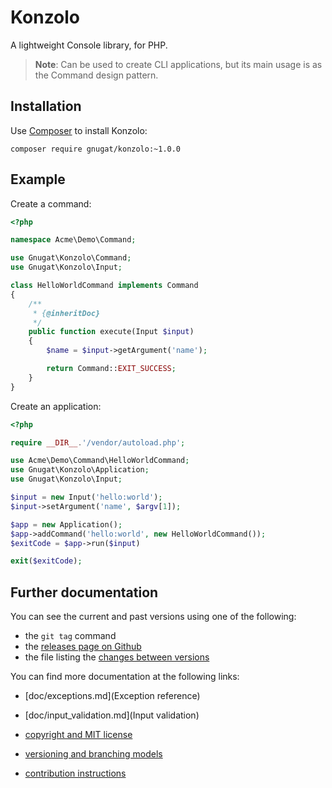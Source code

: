 # Konzolo

A lightweight Console library, for PHP.

> **Note**: Can be used to create CLI applications, but its main usage is as the
> Command design pattern.

## Installation

Use [Composer](http://getcomposer.org) to install Konzolo:

    composer require gnugat/konzolo:~1.0.0

## Example

Create a command:

```php
<?php

namespace Acme\Demo\Command;

use Gnugat\Konzolo\Command;
use Gnugat\Konzolo\Input;

class HelloWorldCommand implements Command
{
    /**
     * {@inheritDoc}
     */
    public function execute(Input $input)
    {
        $name = $input->getArgument('name');

        return Command::EXIT_SUCCESS;
    }
}
```

Create an application:

```php
<?php

require __DIR__.'/vendor/autoload.php';

use Acme\Demo\Command\HelloWorldCommand;
use Gnugat\Konzolo\Application;
use Gnugat\Konzolo\Input;

$input = new Input('hello:world');
$input->setArgument('name', $argv[1]);

$app = new Application();
$app->addCommand('hello:world', new HelloWorldCommand());
$exitCode = $app->run($input)

exit($exitCode);
```

## Further documentation

You can see the current and past versions using one of the following:

* the `git tag` command
* the [releases page on Github](https://github.com/gnugat/redaktilo/releases)
* the file listing the [changes between versions](CHANGELOG.md)

You can find more documentation at the following links:

* [doc/exceptions.md](Exception reference)
* [doc/input_validation.md](Input validation)

* [copyright and MIT license](LICENSE)
* [versioning and branching models](VERSIONING.md)
* [contribution instructions](CONTRIBUTING.md)
